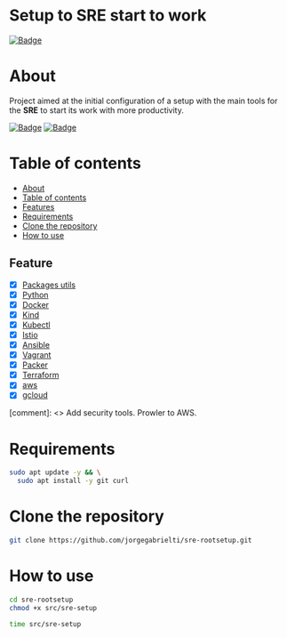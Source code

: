 # **Setup to SRE start to work**
[![Badge](https://img.shields.io/github/last-commit/jorgegabrielti/sre-rootsetup)](https://github.com/jorgegabrielti/sre-rootsetup)

About
==========
Project aimed at the initial configuration of a setup with the main tools for the **SRE** to start its work with more productivity.

[![Badge](https://img.shields.io/badge/Homologated-Ubuntu%20v20.04-orange)](https://ubuntu.com/download)
[![Badge](https://img.shields.io/badge/Requirements-git--scm-green)](https://git-scm.com/)


Table of contents
==========
<!--ts-->
   * [About](#about)
   * [Table of contents](#table-of-contents)
   * [Features](#features)
   * [Requirements](#requirements)
   * [Clone the repository](#clone-repo)
   * [How to use](#how-to)
<!--te-->

## Feature
- [x] [Packages utils](src/conf/packages.txt)
- [x] [Python](https://www.python.org/downloads)
- [x] [Docker](https://docs.docker.com/engine/install)
- [x] [Kind](https://kind.sigs.k8s.io/)
- [x] [Kubectl](https://kubernetes.io/docs/tasks/tools/install-kubectl-linux/)
- [x] [Istio](https://istio.io/latest/docs/setup/getting-started/)
- [x] [Ansible](https://docs.ansible.com/ansible/latest/installation_guide/intro_installation.html)
- [x] [Vagrant](https://www.vagrantup.com/downloads)
- [x] [Packer](https://www.packer.io/) 
- [x] [Terraform](https://www.terraform.io/downloads)
- [x] [aws](https://docs.aws.amazon.com/cli/latest/userguide/getting-started-install.html)
- [x] [gcloud](https://cloud.google.com/sdk/docs/install)

[comment]: <> Add security tools. Prowler to AWS.

Requirements
==========
```bash
sudo apt update -y && \
  sudo apt install -y git curl
```

Clone the repository
==========
```bash
git clone https://github.com/jorgegabrielti/sre-rootsetup.git
```
How to use
==========

```bash
cd sre-rootsetup
chmod +x src/sre-setup
```
```bash
time src/sre-setup
```

